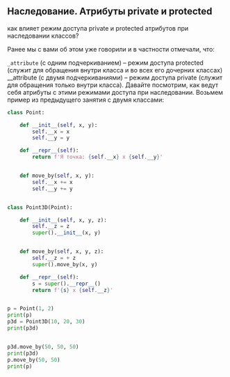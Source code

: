 ## Наследование. Атрибуты private и protected

как влияет режим доступа private и protected атрибутов при наследовании классов?

Ранее мы с вами об этом уже говорили и в частности отмечали, что:

`_attribute` (с одним подчеркиванием) – режим доступа protected (служит для обращения внутри класса и во всех его дочерних классах)
__attribute (с двумя подчеркиваниями) – режим доступа private (служит для обращения только внутри класса).
Давайте посмотрим, как ведут себя атрибуты с этими режимами доступа при наследовании. Возьмем пример из предыдущего занятия с двумя классами:

```python
class Point:

    def __init__(self, x, y):
        self.__x = x
        self.__y = y

    def __repr__(self):
        return f'Я точка: {self.__x} x {self.__y}'


    def move_by(self, x, y):
        self.__x += x
        self.__y += y


class Point3D(Point):

    def __init__(self, x, y, z):
        self.__z = z
        super().__init__(x, y)


    def move_by(self, x, y, z):
        self.__z = + z
        super().move_by(x, y)

    def __repr__(self):
        s = super().__repr__()
        return f'{s} x {self.__z}'


p = Point(1, 2)
print(p)
p3d = Point3D(10, 20, 30)
print(p3d)


p3d.move_by(50, 50, 50)
print(p3d)
p.move_by(50, 50)
print(p)
```